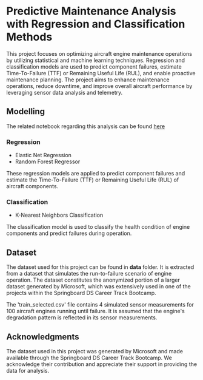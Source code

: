 # Predictive Maintenance Analysis with Regression and Classification Methods

This project focuses on optimizing aircraft engine maintenance operations by utilizing statistical and machine learning techniques. Regression and classification models are used to predict component failures, estimate Time-To-Failure (TTF) or Remaining Useful Life (RUL), and enable proactive maintenance planning. The project aims to enhance maintenance operations, reduce downtime, and improve overall aircraft performance by leveraging sensor data analysis and telemetry.

## Modelling

The related notebook regarding this analysis can be found [here]()

### Regression
- Elastic Net Regression
- Random Forest Regressor
  
These regression models are applied to predict component failures and estimate the Time-To-Failure (TTF) or Remaining Useful Life (RUL) of aircraft components.

### Classification
- K-Nearest Neighbors Classification
  
The classification model is used to classify the health condition of engine components and predict failures during operation.

## Dataset

The dataset used for this project can be found in **data** folder. It is extracted from a dataset that simulates the run-to-failure scenario of engine operation. The dataset constitutes the anonymized portion of a larger dataset generated by Microsoft, which was extensively used in one of the projects within the Springboard DS Career Track Bootcamp.

The 'train_selected.csv' file contains 4 simulated sensor measurements for 100 aircraft engines running until failure. It is assumed that the engine's degradation pattern is reflected in its sensor measurements.

## Acknowledgments

The dataset used in this project was generated by Microsoft and made available through the Springboard DS Career Track Bootcamp. We acknowledge their contribution and appreciate their support in providing the data for analysis.
